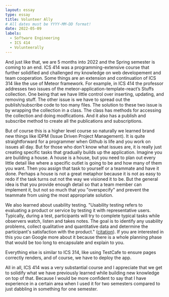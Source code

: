 ```yaml
---
layout: essay
type: essay
title: Volunteer Ally
# All dates must be YYYY-MM-DD format!
date: 2022-05-09
labels:
  - Software Engineering
  - ICS 414
  - Volunteerally
---
```


And just like that, we are 5 months into 2022 and the Spring semester is coming to an end. ICS 414 was a programming-extensive course that further solidified and challenged my knowledge on web developement and team cooperation. Some things are an extension and continuation of ICS 314 like the use of Meteor framework. For example, in ICS 414 the professor addresses two issues of the meteor-application-template-react’s Stuffs collection. One being that we have little control over inserting, updating, and removing stuff. The other issue is we have to spread out the publish/subscribe code to too many files. The solution to these two issue is by wrapping the collection in a class. The class has methods for accessing the collection and doing modfications. And it also has a publish and subscribe method to create all the publications and subscriptions.

But of course this is a higher level course so naturally we learned brand new things like IDPM (Issue Driven Project Management). It is quite straightforward for a programmer when Github is life and you work on issues all day. But for those who don't know what issues are, it is really just creating specific tasks that gradually builds up the application. Imagine you are building a house. A house is a house, but you need to plan out every little detail like where a specific outlet is going to be and how many of them you want. Then you assign that task to yourself or a teammate and have it done. Perhaps a house is not a great metaphor because it is not as easy to redo if the task turns out not the way we visioned it to be. But the general idea is that you provide enough detail so that a team member can implement it, but not so much that you "overspecify" and prevent the teammate from using the most appropriate solution. 

We also learned about usability testing. "Usability testing refers to evaluating a product or service by testing it with representative users. Typically, during a test, participants will try to complete typical tasks while observers watch, listen and takes notes. The goal is to identify any usability problems, collect qualitative and quantitative data and determine the participant's satisfaction with the product." ([citation](https://www.usability.gov/how-to-and-tools/methods/usability-testing.html)). If you are interested in this you can Google more about it because there is a whole planning phase that would be too long to encapsulate and explain to you.

Everything else is similar to ICS 314, like using TestCafe to ensure pages correctly renders, and of course, we have to deploy the app. 

All in all, ICS 414 was a very substantial course and I appreciate that we get to solidify what we have previously learned while building new knowledge on top of that. Because I would be more confident to say that I have experience in a certain area when I used it for two semesters compared to just dabbling in something for one semester. 
